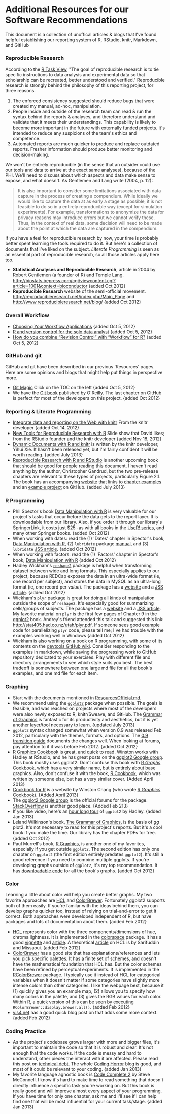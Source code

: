 # Additional Resources for our Software Recommendations
This document is a collection of unoffical articles & blogs that I've found helpful establishing our reporting system of R, RStudio, knitr, Markdown, and GitHub
 
### Reproducible Research
According to the [R Task View](http://cran.r-project.org/web/views/ReproducibleResearch.html), "The goal of reproducible research is to tie specific instructions to data analysis and experimental data so that scholarship can be recreated, better understood and verified."  Reproducible research is strongly behind the philosophy of this reporting project, for three reasons. 

1. The enforced consistency suggested should reduce bugs that were created my manual, ad-hoc, manipulation.  
1. People inside and outside of the research team can read & run the syntax behind the reports & analyses, and therefore understand and validate that it meets their understandings.  This capability is likely to become more important in the future with externally funded projects.  It's intended to reduce any suspicions of the team's ethics and competence.
1. Automated reports are much quicker to produce and replace outdated reports.  Fresher information should produce better monitoring and decision-making.

We won't be entirely reproducible (in the sense that an outsider could use our tools and data to arrive at the exact same analyses), because of the PHI.  We'll need to discuss about which aspects and data make sense to expose, and what doesn't. As Gentlemen and Lang write (2004, p. 12):  
>It is also important to consider some limitations associated with data capture in the process of creating a compendium. While ideally we would like to capture the data at as early a stage as possible, it is not feasible to do so in a entirely reproducible way (except for simulation experiments). For example, transformations to anonymize the data for privacy reasons may introduce errors but we cannot verify these. Thus, in the context of real data, some decision will need to be made about the point at which the data are captured in the compendium. 

If you have a feel for reproducible research by now, your time is probably better spent learning the tools required to do it.  But here's a collection of documents that I've liked on the subject.  *Literate Programming* is seen as an essential part of reproducible research, so all those articles apply here too.
* **Statistical Analyses and Reproducible Research**, article in 2004 by Robert Gentlemen (a founder of R) and Temple Lang.  http://biostats.bepress.com/cgi/viewcontent.cgi?article=1001&context=bioconductor {added Oct 2012}
* **Reproducible Research** website of the semi-official movement.  http://reproducibleresearch.net/index.php/Main_Page and http://www.reproducibleresearch.net/blog/ {added Oct 2012}

### Overall Workflow
* [Choosing Your Workflow Applications](http://www.kieranhealy.org/files/misc/workflow-apps.pdf) {added Oct 5, 2012}
* [R and version control for the solo data analyst](http://stackoverflow.com/questions/2712421/r-and-version-control-for-the-solo-data-analyst) {added Oct 5, 2012}
* [How do you combine “Revision Control” with “Workflow” for R?](http://stackoverflow.com/questions/2286831/how-do-you-combine-revision-control-with-workflow-for-r) {added Oct 5, 2012}

### GitHub and git
GitHub and git have been described in our previous 'Resources' pages.  Here are some opinions and blogs that might help put things in perspective more.
* [Git Magic](http://www-cs-students.stanford.edu/~blynn/gitmagic/) Click on the TOC on the left {added Oct 5, 2012}
* We have the [Git book](http://www.amazon.com/Version-Control-Git-collaborative-development/dp/1449316387/ref=dp_ob_title_bk) published by O'Reilly.  The last chapter on GitHub is perfect for most of the developers on this project. {added Oct 2012}

### Reporting & Literate Programming
* [Integrate data and reporting on the Web with knitr](http://blog.revolutionanalytics.com/2012/09/data-reporting-knitr.html) From the knitr developer {added Oct 14, 2012}
* [New Tools for Reproducible Research with R](http://yihui.name/slides/2012-knitr-RStudio.html) Slide show that David likes; from the RStudio founder and the knitr developer {added Nov 18, 2012}
* [Dynamic Documents with R and knitr](http://www.crcpress.com/product/isbn/9781482203530) is written by the knitr developer, Yihui Xie.  It hasn't been released yet, but I'm fairly confident it will be worth reading. {added July 2013}
* [Reproducible Research with R and RStudio](http://www.crcpress.com/product/isbn/9781466572843) is another upcoming book that should be good for people reading this document.  I haven't read anything by the author, Christopher Gandrud, but the two pre-release chapters are relevant to these types of projects, particularly Figure 2.1.  The book has an accompanying [website](http://christophergandrud.github.io/RepResR-RStudio/) that links to [chapter examples](https://github.com/christophergandrud/Rep-Res-Examples) and an [example project](https://github.com/christophergandrud/Rep-Res-ExampleProject1) on GitHub. {added July 2013}

### R Programming
* Phil Spector's book [Data Manipulation with R](http://books.google.com/books/about/Data_Manipulation_with_R.html?id=grfuq1twFe4C) is very valuable for our project's tasks that occur before the data gets to the report layer.  It is downloadable from our library.  Also, if you order it through our library's SpringerLink, it costs just $25 -as with all books in the [UseR! series](http://www.springer.com/series/6991), and many other Springer books. {added Oct 2012}
* When working with dates: read the (1) 'Dates' chapter in Spector's book, [Data Manipulation with R](http://books.google.com/books/about/Data_Manipulation_with_R.html?id=grfuq1twFe4C), (2) `lubridate` package [manual](http://cran.r-project.org/web/packages/lubridate/), and (3)  `lubridate`  [JSS article](http://www.jstatsoft.org/v40/i03/paper). {added Oct 2012}
* When working with factors: read the (1) 'Factors' chapter in Spector's book, [Data Manipulation with R](http://books.google.com/books/about/Data_Manipulation_with_R.html?id=grfuq1twFe4C)  {added Oct 2012}
* Hadley Wickham's [`reshape2`](http://cran.r-project.org/web/packages/reshape2/index.html) package is helpful when transforming dataset between wide and long formats.  This especially applies to our project, because REDCap exposes the data in an ultra-wide format (ie, one record per subject), and stores the data in MySQL as an ultra-long format (ie, one record per *value*).  The package has a [website](http://had.co.nz/reshape/) and a [JSS article](http://www.jstatsoft.org/v21/i12/paper). {added Oct 2012}
* Wickham's [`plyr`](http://cran.r-project.org/web/packages/plyr/index.html) package is great for doing all kinds of manipulation outside the scope of `reshape2`.  It's especially good for summarizing cells/groups of subjects.  The package has a [website](http://plyr.had.co.nz/) and a  [JSS article](http://www.jstatsoft.org/v40/i01/paper).  My favorite material on `plyr` is the first few pages of Chapter 9 in the [ggplot2](http://books.google.com/books?id=F_hwtlzPXBcC) book.  Andrey's friend attended this talk and suggested this link: http://stat405.had.co.nz/utah/plyr.pdf.  If someone sees good example code for parallelizing `plyr` code, please tell me; I've had trouble with the examples working well in Windows {added Oct 2012}
* Wickham is also working on a book on R programming, with some of its contents on the [devtools GitHub wiki](https://github.com/hadley/devtools/wiki).  Consider responding to the examples in markdown, while saving the progressing work to GitHub repository dedicated to your exercises.  Play with different file and directory arrangements to see which style suits you best.  The best tradeoff is somewhere between one large md file for all the book's examples, and one md file for each item.
 
### Graphing
* Start with the documents mentioned in [ResourcesOfficial.md](https://github.com/OuhscBbmc/RedcapApiExample/blob/master/DocumentationGlobal/ResourcesOfficial.md#graphs).
* We recommend using the [`ggplot2`](http://ggplot2.org/) package when possible.  The goals is feasible, and was reached on projects where most of the developers were also newly exposed to R, knitr/Sweave, and GitHub.  The [Grammar of Graphics](http://books.google.com/books/about/The_Grammar_of_Graphics.html?id=_kRX4LoFfGQC) is fantastic for its productivity and aesthetics, but it is yet another layer/tool necessary to learn.  {updated July 2013}
* `ggplot2` syntax changed somewhat when version 0.9 was released Feb 2012, particularly with the themes, formats, and options.  The [0.9 transition guide](https://github.com/hadley/ggplot2/downloads) documents the changes well.  When looking at forums, pay attention to if it was before Feb 2012. {added Oct 2012}
* [R Graphics](http://books.google.com/books?id=fxL4tu5bzAAC) [Cookbook](http://shop.oreilly.com/product/0636920023135.do) is great, and quick to read. Winston works with Hadley at RStudio, and he has great posts on the [ggplot2 Google group](https://groups.google.com/forum/?fromgroups#!forum/ggplot2).  This book mostly uses ggplot2. Don't confuse this book with [R *Graphs* Cookbook](http://books.google.com/books/about/R_Graphs_Cookbook.html?id=oKY5QeSWb4cC), which has a very similar name, but is entirely about base graphics.  Also, don't confuse it with the book, [R Cookbook](http://books.google.com/books/about/R_Cookbook.html?id=KIHuSXyhawEC), which was written by someone else, but has a very similar cover. {Added April 2013}
* [Cookbook for R](http://www.cookbook-r.com/) is a website by Winston Chang (who wrote  [R *Graphics* Cookbook](http://books.google.com/books/about/R_Graphs_Cookbook.html?id=oKY5QeSWb4cC)). {Added April 2013}
* The [ggplot2 Google group](https://groups.google.com/forum/?fromgroups#!forum/ggplot2) is the official forums for the package.  [StackOverflow](http://stackoverflow.com/questions/tagged/ggplot2) is another good place. {Added Feb 213}
* If you like video, here's an [hour long tour](http://www.revolutionanalytics.com/news-events/free-webinars/2012/ggplot2-with-hadley-wickham/) of `ggplot2` by Hadley. {added Jan 2013}
* Leland Wilkinson's book, [The Grammar of Graphics](http://books.google.com/books/about/The_Grammar_of_Graphics.html?id=_kRX4LoFfGQC), is the basis of *gg* plot2.  It's not necessary to read for this project's reports.  But it's a cool book if you make the time. Our library has the chapter PDFs for free. {added Oct 2012}
* Paul Murrell's book, [R Graphics](http://books.google.com/books?id=uacCQgAACAAJ&dq), is another one of my favorites, especially if you get outside `ggplot2`. The second edition has only one chapter on `ggplot2` (the first edition entirely predates `ggplot2`).  It's still a good reference if you need to combine multiple ggplots.  If you're developing graphs outside of `ggplot2`, it's my top recommendation. It has [downloadable code](http://www.stat.auckland.ac.nz/~paul/RGraphics/rgraphics.html) for all the book's graphs. {added Oct 2012}

### Color
Learning a little about color will help you create better graphs. My two favorite approaches are [HCL](http://tristen.ca/hcl-picker) and [ColorBrewer](http://colorbrewer2.org/).  Fortunately ggplot2 supports both of them easily.  If you're familar with the ideas behind them, you can develop graphs quicker too, instead of relying on trial-and-error to get it correct.  Both approaches were developed independent of R, but have packages and lots of documentation about them. {added Feb 2012}
 * [HCL](http://tristen.ca/hcl-picker) represents color with the three components/dimensions of hue, chroma lightness.  It is implemented in the [colorspace](http://cran.r-project.org/web/packages/colorspace/) package. It has a good [vignette](http://cran.r-project.org/web/packages/colorspace/vignettes/hcl-colors.pdf) and [article](http://www.sciencedirect.com/science/article/pii/S0167947308005549).  A theoretical [article](http://mmir.doc.ic.ac.uk/mmir2005/CameraReadyMissaoui.pdf) on HCL is by Sarifuddin and Missaoui. {added Feb 2012}
 * [ColorBrewer](http://colorbrewer2.org/) has a good site that has explanations/references and lets you pick specific palettes.  It has a finite set of schemes, and doesn't have the mathematical foundation that HCL has.  But the color schemes have been refined by perceptual experiments.  It is implemented in the [RColorBrewer](http://cran.r-project.org/web/packages/RColorBrewer/) package. I typically use it instead of HCL for categorical variables when it doesn't matter if some categories have slightly more intense colors than other categories.  I like the webpage best, because it (1) quickly gives you an example map, (2) allows you to specify how many colors in the palette, and (3) gives the RGB values for each color.  Within R, a quick version of this can be seen by executing `RColorBrewer::display.brewer.all()`. {added Feb 2012}
 * [vis4.net](http://vis4.net/blog/posts/avoid-equidistant-hsv-colors/) has a good quick blog post on  that adds some more context. {added Feb 2012}

### Coding Practice
* As the project's codebase grows larger with more and bigger files, it's important to maintain the code so that it is robust and clear.  It's not enough that the code works.  If the code is messy and hard to understand, other pieces the interact with it are affected.  Please read this post on [technical debt](http://www.codinghorror.com/blog/2009/02/paying-down-your-technical-debt.html).  The whole [Coding Horror](http://www.codinghorror.com/blog/) blog is good, and most of it could be relevant to your coding. {added Jan 2013}
* My favorite language agnostic book is [Code Complete 2](http://www.amazon.com/Code-Complete-Practical-Handbook-Construction/dp/0735619670/ref=la_B000APETRK_1_1?ie=UTF8&qid=1357228770&sr=1-1) by Steve McConnell.  I know it's hard to make time to read something that doesn't directly influence a specific task you're working on.  But this book is really good and will improve almost every aspect of your programming.  If you have time for only one chapter, ask me and I'll see if I can help find one that will be most influential for your current task/stage. {added Jan 2013}
